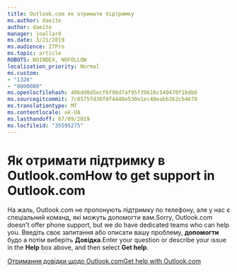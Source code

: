 ```yaml
---
title: Outlook.com як отримати підтримку
ms.author: daeite
author: daeite
manager: joallard
ms.date: 3/21/2019
ms.audience: ITPro
ms.topic: article
ROBOTS: NOINDEX, NOFOLLOW
localization_priority: Normal
ms.custom:
- "1326"
- "8000080"
ms.openlocfilehash: 40bdd0d5ecf6f96d7af95f39616c540470f1bdb6
ms.sourcegitcommit: 7c0575fd30f0f4448e530e1ec40eabb362cb4670
ms.translationtype: MT
ms.contentlocale: uk-UA
ms.lasthandoff: 07/09/2019
ms.locfileid: "35595275"
---
```

# <a name="how-to-get-support-in-outlookcom"></a><span data-ttu-id="8a137-102">Як отримати підтримку в Outlook.com</span><span class="sxs-lookup"><span data-stu-id="8a137-102">How to get support in Outlook.com</span></span>

<span data-ttu-id="8a137-103">На жаль, Outlook.com не пропонують підтримку по телефону, але у нас є спеціальний команд, які можуть допомогти вам.</span><span class="sxs-lookup"><span data-stu-id="8a137-103">Sorry, Outlook.com doesn't offer phone support, but we do have dedicated teams who can help you.</span></span>
<span data-ttu-id="8a137-104">Введіть своє запитання або описати вашу проблему, **допомогти** будо а потім виберіть **Довідка**.</span><span class="sxs-lookup"><span data-stu-id="8a137-104">Enter your question or describe your issue in the **Help** box above, and then select **Get help**.</span></span>

[<span data-ttu-id="8a137-105">Отримання довідки щодо Outlook.com</span><span class="sxs-lookup"><span data-stu-id="8a137-105">Get help with Outlook.com</span></span>](https://support.office.com/article/40676ad0-c831-45ac-a023-5be633be798d?wt.mc_id=Office_Outlook_com_Alchemy)
